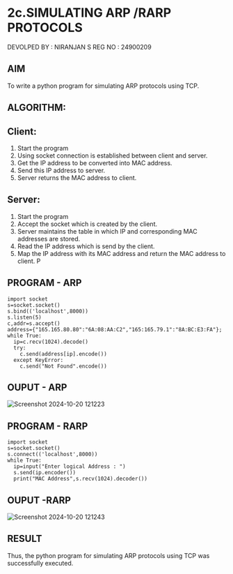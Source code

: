 # 2c.SIMULATING ARP /RARP PROTOCOLS
DEVOLPED BY : NIRANJAN S
REG NO : 24900209
## AIM
To write a python program for simulating ARP protocols using TCP.
## ALGORITHM:
## Client:
1. Start the program
2. Using socket connection is established between client and server.
3. Get the IP address to be converted into MAC address.
4. Send this IP address to server.
5. Server returns the MAC address to client.
## Server:
1. Start the program
2. Accept the socket which is created by the client.
3. Server maintains the table in which IP and corresponding MAC addresses are
stored.
4. Read the IP address which is send by the client.
5. Map the IP address with its MAC address and return the MAC address to client.
P
## PROGRAM - ARP
~~~
import socket
s=socket.socket()
s.bind(('localhost',8000))
s.listen(5)
c,addr=s.accept()
address={"165.165.80.80":"6A:08:AA:C2","165:165.79.1":"8A:BC:E3:FA"};
while True:
  ip=c.recv(1024).decode()
  try:
    c.send(address[ip].encode())
  except KeyError:
    c.send("Not Found".encode())
~~~
## OUPUT - ARP
![Screenshot 2024-10-20 121223](https://github.com/user-attachments/assets/5e117cf8-08e3-42a9-82c6-bb6f55001431)

## PROGRAM - RARP
~~~
import socket
s=socket.socket()
s.connect(('localhost',8000))
while True:
  ip=input("Enter logical Address : ")
  s.send(ip.encoder())
  print("MAC Address",s.recv(1024).decoder())
~~~
## OUPUT -RARP
![Screenshot 2024-10-20 121243](https://github.com/user-attachments/assets/0621e618-94c0-4116-a5c6-e29de1fbcacc)

## RESULT
Thus, the python program for simulating ARP protocols using TCP was successfully 
executed.
